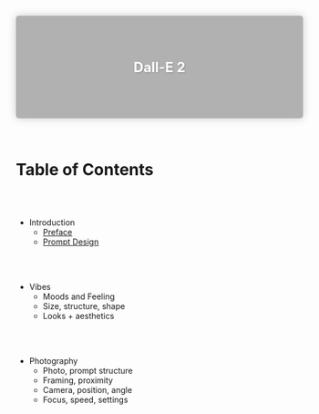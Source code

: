 <div class="card-category" style="background-image: linear-gradient(rgba(0,0,0,0.3), rgba(0,0,0,0.3)), url(https://raw.githubusercontent.com/Luidiblu/ai-images-cookbook/master/dalle2/images/sketch.png); background-size: cover; background-position: center; height: 180px; display: flex; justify-content: center; align-items: center; color: white; font-size: 24px; font-weight: bold; text-shadow: 1px 1px 3px rgba(0,0,0,0.2); border-radius: 5px; box-shadow: 0 0 15px rgba(0,0,0,0.2);">
  Dall-E 2
</div>
<br>
<br>

# Table of Contents

<br>
<br>

 - Introduction
   - [Preface]("dalle2/sections/introduction/preface.md")
   - [Prompt Design]("dalle2/sections/introduction/prompt-design.md")

<br>
<br>

 - Vibes
   - Moods and Feeling
   - Size, structure, shape
   - Looks + aesthetics

<br>
<br>

 - Photography
   - Photo, prompt structure
   - Framing, proximity
   - Camera, position, angle
   - Focus, speed, settings


